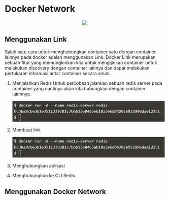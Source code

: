 # Docker Network

<p align="center">
  <img src="https://www.docker.com/sites/default/files/social/docker_facebook_share.png"/>
</p>

## Menggunakan Link

Salah satu cara untuk menghubungkan container satu dengan container lainnya pada docker adalah menggunakan Link. Docker Link merupakan sebuah fitur yang memungkinkan kita untuk mengijinkan container untuk melakukan discovery dengan container lainnya dan dapat melakukan pertukaran informasi antar container secara aman.

1. Menjalankan Redis
Untuk percobaan jalankan sebuah redis server pada container yang nantinya akan kita hubungkan dengan container lainnnya.

	![01](link/ss1.jpg)

2. Membuat link

	![02](link/ss1.jpg)

3. Menghubungkan aplikasi
4. Menghubungkan ke CLI Redis

## Menggunakan Docker Network  


